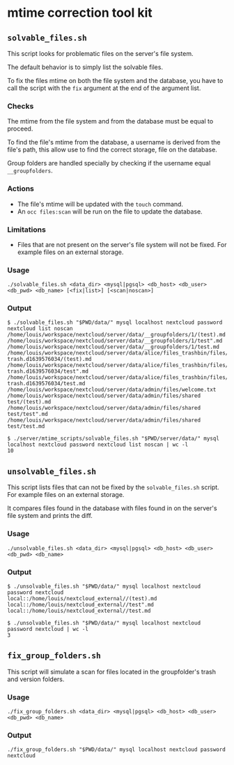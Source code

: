 # mtime correction tool kit

## `solvable_files.sh`

This script looks for problematic files on the server's file system.

The default behavior is to simply list the solvable files.

To fix the files mtime on both the file system and the database, you have to call the script with the `fix` argument at the end of the argument list.

### Checks

The mtime from the file system and from the database must be equal to proceed.

To find the file's mtime from the database, a username is derived from the file's path, this allow use to find the correct storage, file on the database.

Group folders are handled specially by checking if the username equal `__groupfolders`.

### Actions

- The file's mtime will be updated with the `touch` command.
- An `occ files:scan` will be run on the file to update the database.

### Limitations

- Files that are not present on the server's file system will not be fixed. For example files on an external storage.

### Usage

```shell
./solvable_files.sh <data_dir> <mysql|pgsql> <db_host> <db_user> <db_pwd> <db_name> [<fix|list>] [<scan|noscan>]
```

### Output

```shell
$ ./solvable_files.sh "$PWD/data/" mysql localhost nextcloud password nextcloud list noscan
/home/louis/workspace/nextcloud/server/data/__groupfolders/1/(test).md
/home/louis/workspace/nextcloud/server/data/__groupfolders/1/test".md
/home/louis/workspace/nextcloud/server/data/__groupfolders/1/test.md
/home/louis/workspace/nextcloud/server/data/alice/files_trashbin/files/storage trash.d1639576034/(test).md
/home/louis/workspace/nextcloud/server/data/alice/files_trashbin/files/storage trash.d1639576034/test".md
/home/louis/workspace/nextcloud/server/data/alice/files_trashbin/files/storage trash.d1639576034/test.md
/home/louis/workspace/nextcloud/server/data/admin/files/welcome.txt
/home/louis/workspace/nextcloud/server/data/admin/files/shared test/(test).md
/home/louis/workspace/nextcloud/server/data/admin/files/shared test/test".md
/home/louis/workspace/nextcloud/server/data/admin/files/shared test/test.md
```

```shell
$ ./server/mtime_scripts/solvable_files.sh "$PWD/server/data/" mysql localhost nextcloud password nextcloud list noscan | wc -l
10
```

## `unsolvable_files.sh`

This script lists files that can not be fixed by the `solvable_files.sh` script. For example files on an external storage.

It compares files found in the database with files found in on the server's file system and prints the diff.

### Usage

```shell
./unsolvable_files.sh <data_dir> <mysql|pgsql> <db_host> <db_user> <db_pwd> <db_name>
```

### Output

```shell
$ ./unsolvable_files.sh "$PWD/data/" mysql localhost nextcloud password nextcloud
local::/home/louis/nextcloud_external//(test).md
local::/home/louis/nextcloud_external//test".md
local::/home/louis/nextcloud_external//test.md
```

```shell
$ ./unsolvable_files.sh "$PWD/data/" mysql localhost nextcloud password nextcloud | wc -l
3
```

## `fix_group_folders.sh`

This script will simulate a scan for files located in the groupfolder's trash and version folders.

### Usage

```shell
./fix_group_folders.sh <data_dir> <mysql|pgsql> <db_host> <db_user> <db_pwd> <db_name>
```

### Output

```shell
./fix_group_folders.sh "$PWD/data/" mysql localhost nextcloud password nextcloud
```
